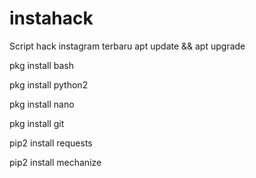 # instahack
Script hack instagram terbaru
apt update && apt upgrade

pkg install bash

pkg install python2

pkg install nano

pkg install git

pip2 install requests

pip2 install mechanize
